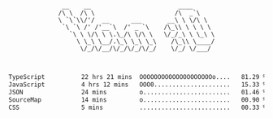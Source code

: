 <div align="center">
<pre><code>
 __    __                        ____      
/\ \  /\ \                      /\  _`\    
\ `\`\\/'/  __      ___       __\ \ \/\ \  
 `\ `\ /' /'__`\  /' _ `\    /\_\\ \ \ \ \ 
   `\ \ \/\ \ \.\_/\ \/\ \   \/_/_\ \ \_\ \
     \ \_\ \__/.\_\ \_\ \_\    /\_\\ \____/
      \/_/\/__/\/_/\/_/\/_/    \/_/ \/___/ 
                                           

</code></pre>

<!--START_SECTION:waka-->

```txt
TypeScript          22 hrs 21 mins  OOOOOOOOOOOOOOOOOOOOo....   81.29 %
JavaScript          4 hrs 12 mins   OOO0.....................   15.33 %
JSON                24 mins         o........................   01.46 %
SourceMap           14 mins         o........................   00.90 %
CSS                 5 mins          .........................   00.33 %
```

<!--END_SECTION:waka-->
